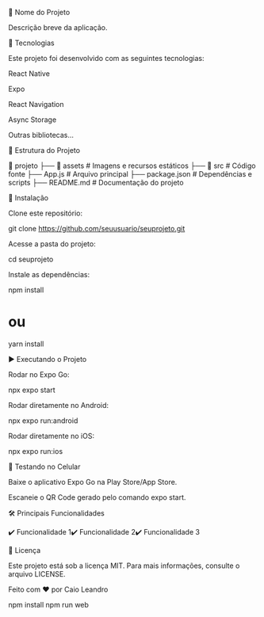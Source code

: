 📱 Nome do Projeto

Descrição breve da aplicação.

🚀 Tecnologias

Este projeto foi desenvolvido com as seguintes tecnologias:

React Native

Expo

React Navigation

Async Storage

Outras bibliotecas...

📂 Estrutura do Projeto

📂 projeto
├── 📁 assets          # Imagens e recursos estáticos
├── 📁 src             # Código fonte
├── App.js            # Arquivo principal
├── package.json      # Dependências e scripts
├── README.md         # Documentação do projeto

🔧 Instalação

Clone este repositório:

git clone https://github.com/seuusuario/seuprojeto.git

Acesse a pasta do projeto:

cd seuprojeto

Instale as dependências:

npm install
# ou
yarn install

▶️ Executando o Projeto

Rodar no Expo Go:

npx expo start

Rodar diretamente no Android:

npx expo run:android

Rodar diretamente no iOS:

npx expo run:ios

📱 Testando no Celular

Baixe o aplicativo Expo Go na Play Store/App Store.

Escaneie o QR Code gerado pelo comando expo start.

🛠️ Principais Funcionalidades

✔️ Funcionalidade 1✔️ Funcionalidade 2✔️ Funcionalidade 3

📝 Licença

Este projeto está sob a licença MIT. Para mais informações, consulte o arquivo LICENSE.

Feito com ❤️ por Caio Leandro

npm install
npm run web